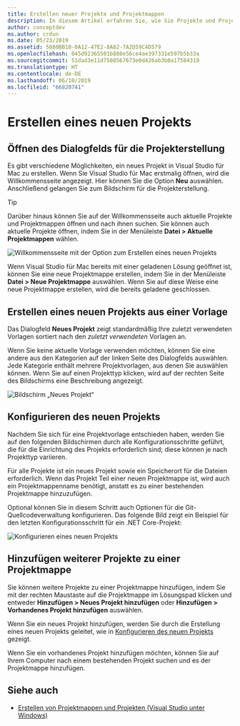 ```yaml
---
title: Erstellen neuer Projekte und Projektmappen
description: In diesem Artikel erfahren Sie, wie Sie Projekte und Projektmappen in Visual Studio für Mac erstellen können.
author: conceptdev
ms.author: crdun
ms.date: 05/23/2019
ms.assetid: 5880BB10-0A12-47E2-8A82-7A2D59C4D579
ms.openlocfilehash: 045d92365501b888e56ce4ae397331e597b5b33a
ms.sourcegitcommit: 51dad3e11d7580567673e0d426ab3b0a17584319
ms.translationtype: HT
ms.contentlocale: de-DE
ms.lasthandoff: 06/10/2019
ms.locfileid: "66820741"
---
```

# <a name="creating-a-new-project"></a>Erstellen eines neuen Projekts

## <a name="opening-the-project-creation-dialog"></a>Öffnen des Dialogfelds für die Projekterstellung

Es gibt verschiedene Möglichkeiten, ein neues Projekt in Visual Studio für Mac zu erstellen. Wenn Sie Visual Studio für Mac erstmalig öffnen, wird die Willkommensseite angezeigt. Hier können Sie die Option **Neu** auswählen. Anschließend gelangen Sie zum Bildschirm für die Projekterstellung.

> [!TIP]
> Darüber hinaus können Sie auf der Willkommensseite auch aktuelle Projekte und Projektmappen öffnen und nach ihnen suchen. Sie können auch aktuelle Projekte öffnen, indem Sie in der Menüleiste **Datei > Aktuelle Projektmappen** wählen.

![Willkommensseite mit der Option zum Erstellen eines neuen Projekts](media/first-run-project.png)

Wenn Visual Studio für Mac bereits mit einer geladenen Lösung geöffnet ist, können Sie eine neue Projektmappe erstellen, indem Sie in der Menüleiste **Datei > Neue Projektmappe** auswählen. Wenn Sie auf diese Weise eine neue Projektmappe erstellen, wird die bereits geladene geschlossen.

## <a name="creating-a-new-project-from-a-template"></a>Erstellen eines neuen Projekts aus einer Vorlage

Das Dialogfeld **Neues Projekt** zeigt standardmäßig Ihre zuletzt verwendeten Vorlagen sortiert nach den *zuletzt verwendeten* Vorlagen an.

Wenn Sie keine aktuelle Vorlage verwenden möchten, können Sie eine andere aus den Kategorien auf der linken Seite des Dialogfelds auswählen. Jede Kategorie enthält mehrere Projektvorlagen, aus denen Sie auswählen können. Wenn Sie auf einen Projekttyp klicken, wird auf der rechten Seite des Bildschirms eine Beschreibung angezeigt.

![Bildschirm „Neues Projekt“](media/project-creation-screen.png)

## <a name="configuring-your-new-project"></a>Konfigurieren des neuen Projekts

Nachdem Sie sich für eine Projektvorlage entschieden haben, werden Sie auf den folgenden Bildschirmen durch alle Konfigurationsschritte geführt, die für die Einrichtung des Projekts erforderlich sind; diese können je nach Projekttyp variieren.

Für alle Projekte ist ein neues Projekt sowie ein Speicherort für die Dateien erforderlich. Wenn das Projekt Teil einer neuen Projektmappe ist, wird auch ein Projektmappenname benötigt, anstatt es zu einer bestehenden Projektmappe hinzuzufügen.

Optional können Sie in diesem Schritt auch Optionen für die Git-Quellcodeverwaltung konfigurieren. Das folgende Bild zeigt ein Beispiel für den letzten Konfigurationsschritt für ein .NET Core-Projekt:

![Konfigurieren eines neuen Projekts](media/configure-new-project.png)

## <a name="adding-additional-projects-to-a-solution"></a>Hinzufügen weiterer Projekte zu einer Projektmappe

Sie können weitere Projekte zu einer Projektmappe hinzufügen, indem Sie mit der rechten Maustaste auf die Projektmappe im Lösungspad klicken und entweder **Hinzufügen > Neues Projekt hinzufügen** oder **Hinzufügen > Vorhandenes Projekt hinzufügen** auswählen.

Wenn Sie ein neues Projekt hinzufügen, werden Sie durch die Erstellung eines neuen Projekts geleitet, wie in [Konfigurieren des neuen Projekts](#configuring-your-new-project) gezeigt.

Wenn Sie ein vorhandenes Projekt hinzufügen möchten, können Sie auf Ihrem Computer nach einem bestehenden Projekt suchen und es der Projektmappe hinzufügen.

## <a name="see-also"></a>Siehe auch

- [Erstellen von Projektmappen und Projekten (Visual Studio unter Windows)](/visualstudio/ide/creating-solutions-and-projects)
